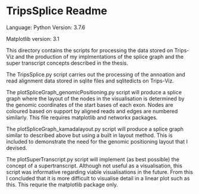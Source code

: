 # TripsSplice Readme

Language: Python 
Version: 3.7.6

Matplotlib version: 3.1


This directory contains the scripts for processing the data stored on Trips-Viz and the production of my implmentations of the splice graph and the super transcript concepts described in the thesis. 

The TripsSplice.py script carries out the processing of the annoation and read alignment data stored in sqlite files and sqlitedicts on Trips-Viz. 

The plotSpliceGraph_genomicPositioning.py script will produce a splice graph where the layout of the nodes in the visualisation is determined by the genomic coordinates of the start bases of each exon. Nodes are coloured based on support by aligned reads and edges are numbered similarly. This file requires matplotlib and networkx packages. 

The plotSpliceGraph_kamadalayout.py script will produce a splice graph similar to described above but using a built in layout method. This is included to demonstrate the need for the genomic positioning layout that I devised. 

The plotSuperTranscript.py script will implement (as best possible) the concept of a supertranscript. Although not useful as a visualisation, this script was informative regarding viable visualisations in the future. From this I concluded that it is more difficult to visualise detail in a linear plot such as this. This requrie the matplotlib package only. 
